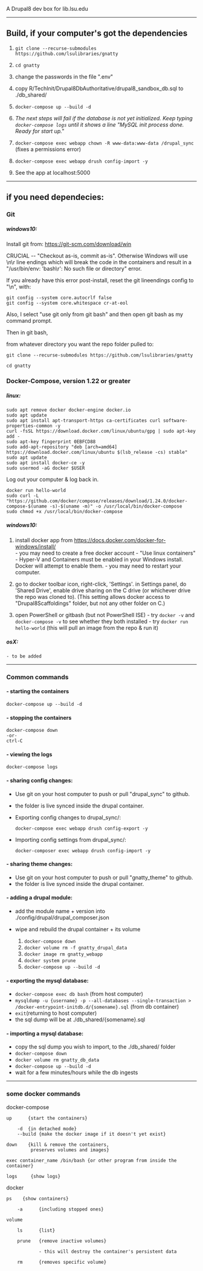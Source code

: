 A Drupal8 dev box for lib.lsu.edu

-------------------------------------------------------------------------------------------

## Build, if your computer's got the dependencies

  1. `git clone --recurse-submodules https://github.com/lsulibraries/gnatty`

  1. `cd gnatty`

  1. change the passwords in the file ".env"

  1. copy R/TechInit/Drupal8DbAuthoritative/drupal8_sandbox_db.sql to ./db_shared/

  1. `docker-compose up --build -d` 

  1. *The next steps will fail if the database is not yet initialized.  Keep typing `docker-compose logs` until it shows a line "MySQL init process done. Ready for start up."*

  1. `docker-compose exec webapp chown -R www-data:www-data /drupal_sync` (fixes a permissions error)

  1. `docker-compose exec webapp drush config-import -y`

  1. See the app at localhost:5000

---------------------------------------------------------------------------------------

## if you need dependecies:

### Git

##### windows10:

Install git from:  https://git-scm.com/download/win

  CRUCIAL -- "Checkout as-is, commit as-is".  Otherwise Windows will use \n\r line endings which will break the code in the containers and result in a "/usr/bin/env: 'bash\r': No such file or directory" error.

  If you already have this error post-install, reset the git lineendings config to "\n", with:
  
    git config --system core.autocrlf false
    git config --system core.whitespace cr-at-eol
    

  Also, I select "use git only from git bash" and then open git bash as my command prompt.


  Then in git bash, 

  from whatever directory you want the repo folder pulled to:

  `git clone --recurse-submodules https://github.com/lsulibraries/gnatty`
  
  `cd gnatty`

### Docker-Compose, version 1.22 or greater

##### linux:

```
sudo apt remove docker docker-engine docker.io
sudo apt update
sudo apt install apt-transport-https ca-certificates curl software-properties-common -y
curl -fsSL https://download.docker.com/linux/ubuntu/gpg | sudo apt-key add -
sudo apt-key fingerprint 0EBFCD88
sudo add-apt-repository "deb [arch=amd64] https://download.docker.com/linux/ubuntu $(lsb_release -cs) stable"
sudo apt update
sudo apt install docker-ce -y
sudo usermod -aG docker $USER
```

Log out your computer & log back in.

```
docker run hello-world
sudo curl -L "https://github.com/docker/compose/releases/download/1.24.0/docker-compose-$(uname -s)-$(uname -m)" -o /usr/local/bin/docker-compose
sudo chmod +x /usr/local/bin/docker-compose
```

##### windows10:

  1. install docker app from https://docs.docker.com/docker-for-windows/install/   
    - you may need to create a free docker account
    - "Use linux containers"
    - Hyper-V and Containers must be enabled in your Windows install.  Docker will attempt to enable them.
    - you may need to restart your computer.

  1. go to docker toolbar icon, right-click, 'Settings'. in Settings panel, do 'Shared Drive', enable drive sharing on the C drive (or whichever drive the repo was cloned to).  (This setting allows docker access to "Drupal8Scaffoldings" folder, but not any other folder on C.) 

  1. open PowerShell or gitbash (but not PowerShell ISE)
    - try `docker -v` and `docker-compose -v` to see whether they both installed
    - try `docker run hello-world` (this will pull an image from the repo & run it)


##### osX:

    - to be added

------------------------------------------------------------------------------------

### Common commands


#### - starting the containers

`docker-compose up --build -d`

#### - stopping the containers

```
docker-compose down
-or-
ctrl-C
```

#### - viewing the logs

`docker-compose logs`

#### - sharing config changes:

 - Use git on your host computer to push or pull "drupal_sync" to github.
 - the folder is live synced inside the drupal container.

 - Exporting config changes to drupal_sync/:

    `docker-compose exec webapp drush config-export -y`

 - Importing config settings from drupal_sync/:

    `docker-composer exec webapp drush config-import -y`

#### - sharing theme changes:

 - Use git on your host computer to push or pull "gnatty_theme" to github.
 - the folder is live synced inside the drupal container. 

#### - adding a drupal module:

 - add the module name + version into ./config/drupal/drupal_composer.json
 - wipe and rebuild the drupal container + its volume

    1. `docker-compose down`
    1. `docker volume rm -f gnatty_drupal_data`
    1. `docker image rm gnatty_webapp`
    1. `docker system prune`
    1. `docker-compose up --build -d`

#### - exporting the mysql database:

 - `docker-compose exec db bash` (from host computer)
 - `mysqldump -u {username} -p --all-databases --single-transaction > /docker-entrypoint-initdb.d/{somename}.sql` (from db container)
 - `exit`(returning to host computer)
 - the sql dump will be at ./db_shared/{somename}.sql

#### - importing a mysql database:

 - copy the sql dump you wish to import, to the ./db_shared/ folder
 - `docker-compose down`
 - `docker volume rm gnatty_db_data`
 - `docker-compose up --build -d`
 - wait for a few minutes/hours while the db ingests

----------------------------------------------------------------------------------

### some docker commands 

docker-compose

    up      {start the containers}

        -d  {in detached mode}
        --build {make the docker image if it doesn't yet exist}

    down    {kill & remove the containers,
             preserves volumes and images}

    exec container_name /bin/bash {or other program from inside the container}

    logs     {show logs}

docker

    ps    {show containers}

        -a      {including stopped ones}

    volume

        ls      {list}

        prune   {remove inactive volumes}

                - this will destroy the container's persistent data

        rm      {removes specific volume}